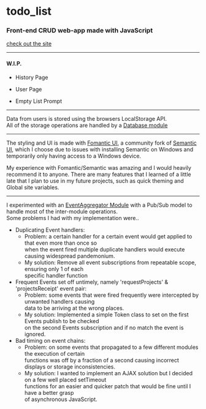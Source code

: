  # todo_list
 
 ### Front-end CRUD web-app made with JavaScript

 [check out the site](https://kiizerd.github.io/todo_list/dist/)

 ---

  #### W.I.P.

  - History Page
    
  - User Page

  - Empty List Prompt
 ---

  Data from users is stored using the browsers LocalStorage API.  
  All of the storage operations are handled by a [Database module](https://github.com/kiizerd/todo_list/blob/main/src/database.js) 

 ---

  The styling and UI is made with [Fomantic UI](https://fomantic-ui.com/), a community fork of [Semantic UI](https://semantic-ui.com/), which I choose due to issues with installing Semantic on Windows and temporarily only having access to a Windows device.

  My experience with Fomantic/Semantic was amazing and I would heavily recommend it to anyone. 
  There are many features that I learned of a little late that I plan to use in my future projects, such as quick theming and Global site variables.

 ---

  I experimented with an [EventAggregator Module](https://github.com/kiizerd/todo_list/blob/main/src/events.js) with a Pub/Sub model to handle most of the inter-module operations.  
  Some problems I had with my implementation were..  
  - Duplicating Event handlers:  
    - Problem: a certain handler for a certain event would get applied to that even more than once so  
        when the event fired multiple duplicate handlers would execute causing widespread pandemonium.       
    - My solution: Remove all event subscriptions from repeatable scope, ensuring only 1 of each  
      specific handler function         
  - Frequent Events set off untimely, namely 'requestProjects' & 'projectsReceipt' event pair:    
    - Problem: some events that were fired frequently were intercepted by unwanted handlers causing  
      data to be arriving at the wrong places.          
    - My solution: Implemented a simple Token class to set on the first Events publish to be checked  
      on the second Events subscription and if no match the event is ignored.    
  - Bad timing on event chains:        
    - Problem: on some events that propagated to a few different modules the execution of certain  
      functions was off by a fraction of a second causing incorrect displays or storage inconsistencies.          
    - My solution: I wanted to implement an AJAX solution but I decided on a few well placed setTimeout  
      functions for an easier and quicker patch that would be fine until I have a better grasp  
      of asynchronous JavaScript.  

    

